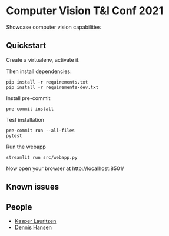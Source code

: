 # Computer Vision T&I Conf 2021

Showcase computer vision capabilities

## Quickstart

Create a virtualenv, activate it.

Then install dependencies:
```shell
pip install -r requirements.txt
pip install -r requirements-dev.txt
```

Install pre-commit
```shell
pre-commit install
```

Test installation
```shell
pre-commit run --all-files
pytest
```

Run the webapp
```shell
streamlit run src/webapp.py
```

Now open your browser at http://localhost:8501/

## Known issues


## People

- [Kasper Lauritzen](mailto:klaur@dfds.com) 
- [Dennis Hansen](mailto:dhans@dfds.com) 